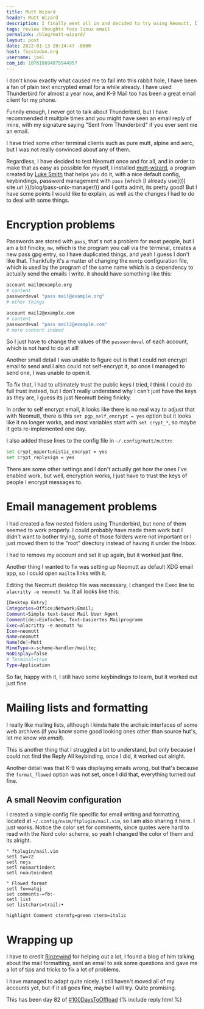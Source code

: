 ```yaml
---
title: Mutt Wizard
header: Mutt Wizard
description: I finally went all in and decided to try using Neomutt, I went with Luke's Mutt Wizard, and I have a couple of things to say about it.
tags: review thoughts foss linux email 
permalink: /blog/mutt-wizard/
layout: post
date: 2022-01-13 20:14:47 -0600
host: fosstodon.org
username: joel
com_id: 107618694875944957
---
```


I don't know exactly what caused me to fall into this rabbit hole, I have been a fan of plain text encrypted email for a while already. I have used Thunderbird for almost a year now, and K-9 Mail too has been a great email client for my phone.

Funnily enough, I never got to talk about Thunderbird, but I have recommended it multiple times and you might have seen an email reply of mine, with my signature saying "Sent from Thunderbird" if you ever sent me an email.

I have tried some other terminal clients such as pure mutt, alpine and aerc, but I was not really convinced about any of them.

Regardless, I have decided to test Neomutt once and for all, and in order to make that as easy as possible for myself, I installed [mutt-wizard](https://muttwizard.com), a program created by [Luke Smith](https://lukesmith.xyz/) that helps you do it, with a nice default config, keybindings, password management with `pass` (which [I already use]({{ site.url }}/blog/pass-unix-manager/)) and I gotta admit, its pretty good! But I have some points I would like to explain, as well as the changes I had to do to deal with some things.

# Encryption problems

Passwords are stored with `pass`, that's not a problem for most people, but I am a bit finicky, `mw`, which is the program you call via the terminal, creates a new pass gpg entry, so I have duplicated things, and yeah I guess I don't like that. Thankfully it's a matter of changing the `msmtp` configuration file, which is used by the program of the same name which is a dependency to actually send the emails I write. it should have something like this:

```bash
account mail@example.org
# content
passwordeval "pass mail@example.org"
# other things

account mail2@example.com
# content
passwordeval "pass mail2@example.com"
# more content indeed
```

So I just have to change the values of the `passwordeval` of each account, which is not hard to do at all!

Another small detail I was unable to figure out is that I could not encrypt email to send and I also could not self-encrypt it, so once I managed to send one, I was unable to open it.

To fix that, I had to ultimately trust the public keys I tried, I think I could do full trust instead, but I don't really understand why I can't just have the keys as they are, I guess its just Neomutt being finicky.

In order to self encrypt email, it looks like there is no real way to adjust that with Neomutt, there is this `set pgp_self_encrypt = yes` option but it looks like it no longer works, and most variables start with `set crypt_*`, so maybe it gets re-implemented one day.

I also added these lines to the config file in `~/.config/mutt/muttrc`

```bash
set crypt_opportunistic_encrypt = yes
set crypt_replysign = yes
```

There are some other settings and I don't actually get how the ones I've enabled work, but well, encryption works, I just have to trust the keys of people I encrypt messages to.

# Email management problems

I had created a few nested folders using Thunderbird, but none of them seemed to work properly. I could probably have made them work but I didn't want to bother trying, some of those folders were not important or I just moved them to the "root" directory instead of having it under the Inbox. 

I had to remove my account and set it up again, but it worked just fine.

Another thing I wanted to fix was setting up Neomutt as default XDG email app, so I could open `mailto` links with it. 

Editing the Neomutt desktop file was necessary, I changed the Exec line to `alacritty -e neomutt %u`. It all looks like this:

```bash
[Desktop Entry]
Categories=Office;Network;Email;
Comment=Simple text-based Mail User Agent
Comment[de]=Einfaches, Text-basiertes Mailprogramm
Exec=alacritty -e neomutt %u
Icon=neomutt
Name=neomutt
Name[de]=Mutt
MimeType=x-scheme-handler/mailto;
NoDisplay=false
# Terminal=true
Type=Application
```

So far, happy with it, I still have some keybindings to learn, but it worked out just fine.

# Mailing lists and formatting

I really like mailing lists, although I kinda hate the archaic interfaces of some web archives (if you know some good looking ones other than source hut's, let me know *via email*).

This is another thing that I struggled a bit to understand, but only because I could not find the Reply All keybinding, once I did, it worked out alright.

Another detail was that K-9 was displaying emails wrong, but that's because the `format_flowed` option was not set, once I did that, everything turned out fine.

## A small Neovim configuration

I created a simple config file specific for email writing and formatting, located at `~/.config/nvim/ftplugin/mail.vim`, so I am also sharing it here. I just works. Notice the color set for comments, since quotes were hard to read with the Nord color scheme, so yeah I changed the color of them and its alright.

```vim
" ftplugin/mail.vim
setl tw=72
setl nojs
setl nosmartindent
setl noautoindent

" Flowed format
setl fo=watqj
set comments-=fb:-
setl list
set listchars=trail:•

highlight Comment ctermfg=green cterm=italic
```


# Wrapping up

I have to credit [Rinzewind](https://rinzewind.org/blog-en/) for helping out a lot, I found a blog of him talking about the mail formatting, sent an email to ask some questions and gave me a lot of tips and tricks to fix a lot of problems.

I have managed to adapt quite nicely. I still haven't moved all of my accounts yet, but if it all goes fine, maybe I will try. Quite promising.


This has been day 82 of [#100DaysToOffload](https://100daystooffload.com)
{% include reply.html %}
